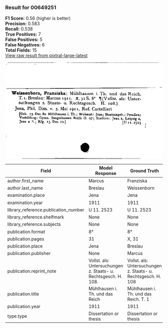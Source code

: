 ### Result for 00649251
**F1 Score:** 0.56 (higher is better)<br>**Precision:** 0.583<br>**Recall:** 0.538<br>**True Positives:** 7<br>**False Positives:** 5<br>**False Negatives:** 6<br>**Total Fields:** 15<br>[View raw result from pixtral-large-latest](https://github.com/RISE-UNIBAS/humanities_data_benchmark/blob/main/results/2025-09-02/T0159/request_T0159_00649251.json)

<img src="https://github.com/RISE-UNIBAS/humanities_data_benchmark/blob/main/benchmarks/zettelkatalog/images/00649251.jpg?raw=true" alt="00649251" width="600px">

| Field | Model Response | Ground Truth | Fuzzy Score | Match |
|-------|----------------|--------------|-------------|-------|
| author.first_name | Marcus | Franziska | 0.267 | ❌ |
| author.last_name | Breslau | Weissenborn | 0.222 | ❌ |
| examination.place | Jena | Jena | 1.000 | ✅ |
| examination.year | 1911 | 1911 | 1.000 | ✅ |
| library_reference.publication_number | U 11. 2523 | U 11. 2523 | 1.000 | ✅ |
| library_reference.shelfmark | None | None | 1.000 | ✅ |
| library_reference.subjects | None | None | 1.000 | ✅ |
| publication.format | 8° | 8° | 1.000 | ✅ |
| publication.pages | 31 | X, 31 | 0.571 | ❌ |
| publication.place | Jena | Breslau | 0.364 | ❌ |
| publication.publisher | None | Marcus | 0.000 | ❌ |
| publication.reprint_note | Vollst. als: Untersuchungen z. Staats- u. Rechtsgesch. H. 108. | Vollst. als: Untersuchungen z. Staats- u. Rechtsgesch. H. 108 | 0.992 | ✅ |
| publication.title | Mühlhausen i. Th. und das Reich | Mühlhausen i. Th. und das Reich. T. 1 | 0.912 | ❌ |
| publication.year | 1911 | 1911 | 1.000 | ✅ |
| type.type | Dissertation or thesis | Dissertation or thesis | 1.000 | ✅ |

